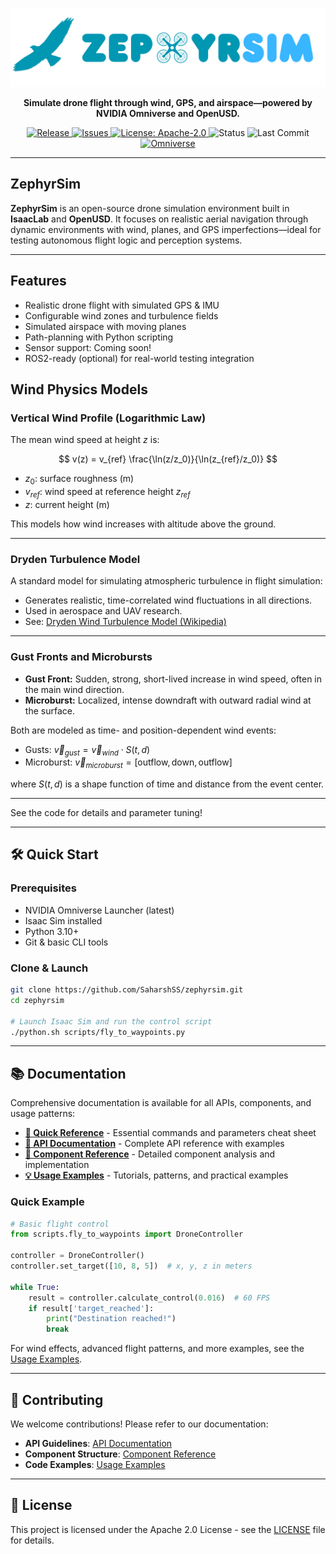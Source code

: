 <p align="center">
  <img src="https://raw.githubusercontent.com/SaharshSS/ZephyrSim/main/media/zephyrsim-banner.png" alt="ZephyrSim Logo" />
</p>

<p align="center">
  <b>Simulate drone flight through wind, GPS, and airspace—powered by NVIDIA Omniverse and OpenUSD.</b>
</p>

<p align="center">
  <a href="https://github.com/SaharshSS/ZephyrSim/releases">
    <img alt="Release" src="https://img.shields.io/github/v/release/SaharshSS/ZephyrSim?include_prereleases&style=flat-square">
  </a>
  <a href="https://github.com/SaharshSS/ZephyrSim/issues">
    <img alt="Issues" src="https://img.shields.io/github/issues/SaharshSS/ZephyrSim?style=flat-square">
  </a>
  <a href="https://github.com/SaharshSS/ZephyrSim/blob/main/LICENSE">
    <img alt="License: Apache-2.0" src="https://img.shields.io/badge/license-Apache%202.0-blue.svg?style=flat-square">
  </a>
  <img alt="Status" src="https://img.shields.io/badge/status-WIP-yellow?style=flat-square">
  <img alt="Last Commit" src="https://img.shields.io/github/last-commit/SaharshSS/ZephyrSim?style=flat-square">
  <a href="https://developer.nvidia.com/nvidia-omniverse">
    <img alt="Omniverse" src="https://img.shields.io/badge/Omniverse-76B900?logo=nvidia&logoColor=fff&style=flat-square">
  </a>
</p>


---

## ZephyrSim

**ZephyrSim** is an open-source drone simulation environment built in **IsaacLab** and **OpenUSD**. It focuses on realistic aerial navigation through dynamic environments with wind, planes, and GPS imperfections—ideal for testing autonomous flight logic and perception systems.

---

## Features

- Realistic drone flight with simulated GPS & IMU
- Configurable wind zones and turbulence fields
- Simulated airspace with moving planes
- Path-planning with Python scripting
- Sensor support: Coming soon!
- ROS2-ready (optional) for real-world testing integration

## Wind Physics Models

### Vertical Wind Profile (Logarithmic Law)
The mean wind speed at height $z$ is:

$$
v(z) = v_{ref} \frac{\ln(z/z_0)}{\ln(z_{ref}/z_0)}
$$

- $z_0$: surface roughness (m)
- $v_{ref}$: wind speed at reference height $z_{ref}$
- $z$: current height (m)

This models how wind increases with altitude above the ground.

---

### Dryden Turbulence Model
A standard model for simulating atmospheric turbulence in flight simulation:

- Generates realistic, time-correlated wind fluctuations in all directions.
- Used in aerospace and UAV research.
- See: [Dryden Wind Turbulence Model (Wikipedia)](https://en.wikipedia.org/wiki/Dryden_wind_turbulence_model)

---

### Gust Fronts and Microbursts
- **Gust Front:** Sudden, strong, short-lived increase in wind speed, often in the main wind direction.
- **Microburst:** Localized, intense downdraft with outward radial wind at the surface.

Both are modeled as time- and position-dependent wind events:
- Gusts: $\vec{v}_{gust} = \vec{v}_{wind} \cdot S(t, d)$
- Microburst: $\vec{v}_{microburst} = [\text{outflow}, \text{down}, \text{outflow}]$

where $S(t, d)$ is a shape function of time and distance from the event center.

---

See the code for details and parameter tuning!

---

## 🛠️ Quick Start

### Prerequisites

- NVIDIA Omniverse Launcher (latest)
- Isaac Sim installed
- Python 3.10+
- Git & basic CLI tools

### Clone & Launch

```bash
git clone https://github.com/SaharshSS/zephyrsim.git
cd zephyrsim

# Launch Isaac Sim and run the control script
./python.sh scripts/fly_to_waypoints.py
```

---

## 📚 Documentation

Comprehensive documentation is available for all APIs, components, and usage patterns:

- **[🚀 Quick Reference](QUICK_REFERENCE.md)** - Essential commands and parameters cheat sheet
- **[📖 API Documentation](API_DOCUMENTATION.md)** - Complete API reference with examples  
- **[🔧 Component Reference](COMPONENT_REFERENCE.md)** - Detailed component analysis and implementation
- **[💡 Usage Examples](USAGE_EXAMPLES.md)** - Tutorials, patterns, and practical examples

### Quick Example
```python
# Basic flight control
from scripts.fly_to_waypoints import DroneController

controller = DroneController()
controller.set_target([10, 8, 5])  # x, y, z in meters

while True:
    result = controller.calculate_control(0.016)  # 60 FPS
    if result['target_reached']:
        print("Destination reached!")
        break
```

For wind effects, advanced flight patterns, and more examples, see the [Usage Examples](USAGE_EXAMPLES.md).

---

## 🤝 Contributing

We welcome contributions! Please refer to our documentation:
- **API Guidelines**: [API Documentation](API_DOCUMENTATION.md)
- **Component Structure**: [Component Reference](COMPONENT_REFERENCE.md) 
- **Code Examples**: [Usage Examples](USAGE_EXAMPLES.md)

---

## 📄 License

This project is licensed under the Apache 2.0 License - see the [LICENSE](LICENSE) file for details.
